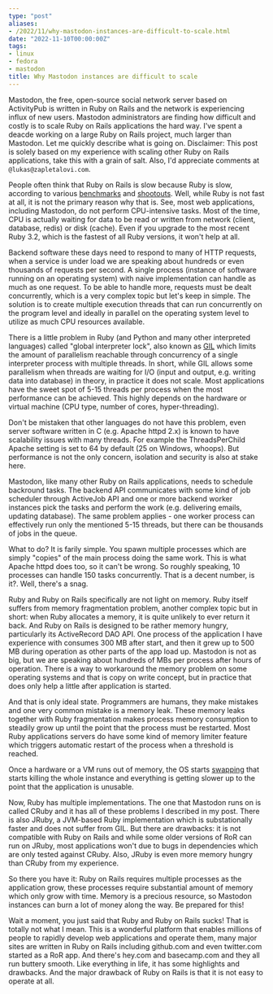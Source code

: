 ```yaml
---
type: "post"
aliases:
- /2022/11/why-mastodon-instances-are-difficult-to-scale.html
date: "2022-11-10T00:00:00Z"
tags:
- linux
- fedora
- mastodon
title: Why Mastodon instances are difficult to scale
---
```


Mastodon, the free, open-source social network server based on ActivityPub is
written in Ruby on Rails and the network is experiencing influx of new users.
Mastodon administrators are finding how difficult and costly is to scale Ruby
on Rails applications the hard way. I've spent a deacde working on a large Ruby
on Rails project, much larger than Mastodon. Let me quickly describe what is
going on. Disclaimer: This post is solely based on my experience with scaling
other Ruby on Rails applications, take this with a grain of salt. Also, I'd
appreciate comments at `@lukas@zapletalovi.com`.

People often think that Ruby on Rails is slow because Ruby is slow, according
to various [benchmarks](https://benchmarksgame-team.pages.debian.net/benchmarksgame/index.html)
and [shootouts](https://programming-language-benchmarks.vercel.app). Well,
while Ruby is not fast at all, it is not the primary reason why that is. See,
most web applications, including Mastodon, do not perform CPU-intensive
tasks. Most of the time, CPU is actually waiting for data to be read or
written from network (client, database, redis) or disk (cache). Even if you
upgrade to the most recent Ruby 3.2, which is the fastest of all Ruby
versions, it won't help at all.

Backend software these days need to respond to many of HTTP requests, when a
service is under load we are speaking about hundreds or even thousands of
requests per second. A single process (instance of software running on an
operating system) with naive implementation can handle as much as one request.
To be able to handle more, requests must be dealt concurrently, which is a very
complex topic but let's keep in simple. The solution is to create multiple
execution threads that can run concurrently on the program level and ideally in
parallel on the operating system level to utilize as much CPU resources
available.

There is a little problem in Ruby (and Python and many other interpreted
languages) called "global interpreter lock", also known as
[GIL](https://en.wikipedia.org/wiki/Global_interpreter_lock) which limits the
amount of parallelism reachable through concurrency of a single interpreter
process with multiple threads. In short, while GIL allows some parallelism when
threads are waiting for I/O (input and output, e.g. writing data into database)
in theory, in practice it does not scale. Most applications have the sweet spot
of 5-15 threads per process when the most performance can be achieved. This
highly depends on the hardware or virtual machine (CPU type, number of cores,
hyper-threading).

Don't be mistaken that other languages do not have this problem, even server
software written in C (e.g. Apache httpd 2.x) is known to have scalability
issues with many threads. For example the ThreadsPerChild Apache setting is set
to 64 by default (25 on Windows, whoops). But performance is not the only
concern, isolation and security is also at stake here.

Mastodon, like many other Ruby on Rails applications, needs to schedule
backround tasks. The backend API communicates with some kind of job scheduler
through ActiveJob API and one or more backend worker instances pick the tasks
and perform the work (e.g. delivering emails, updating database). The same
problem applies - one worker process can effectively run only the mentioned
5-15 threads, but there can be thousands of jobs in the queue.

What to do? It is farily simple. You spawn multiple processes which are simply
"copies" of the main process doing the same work. This is what Apache httpd
does too, so it can't be wrong. So roughly speaking, 10 processes can handle
150 tasks concurrently. That is a decent number, is it?. Well, there's a snag.

Ruby and Ruby on Rails specifically are not light on memory. Ruby itself
suffers from memory fragmentation problem, another complex topic but in short:
when Ruby allocates a memory, it is quite unlikely to ever return it back. And
Ruby on Rails is designed to be rather memory hungry, particularly its
ActiveRecord DAO API. One process of the application I have experience with
consumes 300 MB after start, and then it grew up to 500 MB during operation as
other parts of the app load up. Mastodon is not as big, but we are speaking
about hundreds of MBs per process after hours of operation. There is a way to
workaround the memory problem on some operating systems and that is copy on
write concept, but in practice that does only help a little after application
is started.

And that is only ideal state. Programmers are humans, they make mistakes and
one very common mistake is a memory leak. These memory leaks together with Ruby
fragmentation makes process memory consumption to steadily grow up until the
point that the process must be restarted. Most Ruby applications servers do
have some kind of memory limiter feature which triggers automatic restart of
the process when a threshold is reached.

Once a hardware or a VM runs out of memory, the OS starts
[swapping](https://en.wikipedia.org/wiki/Memory_paging#Terminology) that starts
killing the whole instance and everything is getting slower up to the point
that the application is unusable.

Now, Ruby has multiple implementations. The one that Mastodon runs on is called
CRuby and it has all of these problems I described in my post. There is also
JRuby, a JVM-based Ruby implementation which is substationally faster and does
not suffer from GIL. But there are drawbacks: it is not compatible with Ruby on
Rails and while some older versions of RoR can run on JRuby, most applications
won't due to bugs in dependencies which are only tested against CRuby. Also,
JRuby is even more memory hungry than CRuby from my experience.

So there you have it: Ruby on Rails requires multiple processes as the
application grow, these processes require substantial amount of memory which
only grow with time. Memory is a precious resource, so Mastodon instances can
burn a lot of money along the way. Be prepared for this!

Wait a moment, you just said that Ruby and Ruby on Rails sucks! That is totally
not what I mean. This is a wonderful platform that enables millions of people
to rapidly develop web applications and operate them, many major sites are
written in Ruby on Rails including github.com and even twitter.com started as a
RoR app. And there's hey.com and basecamp.com and they all run buttery smooth.
Like everything in life, it has some highlights and drawbacks. And the major
drawback of Ruby on Rails is that it is not easy to operate at all.

